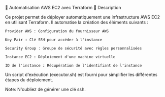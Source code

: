 🚀 Automatisation AWS EC2 avec Terraform
📖 Description

Ce projet permet de déployer automatiquement une infrastructure AWS EC2 en utilisant Terraform. Il automatise la création des éléments suivants :

    Provider AWS : Configuration du fournisseur AWS

    Key Pair : Clé SSH pour accéder à l'instance

    Security Group : Groupe de sécurité avec règles personnalisées

    Instance EC2 : Déploiement d'une machine virtuelle

    ID de l'instance : Récupération de l'identifiant de l'instance

Un script d'exécution (executor.sh) est fourni pour simplifier les différentes étapes du déploiement.

Note: N'oubliez de générer une clé ssh.
